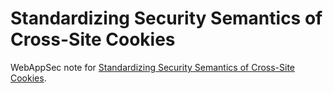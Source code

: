 # Standardizing Security Semantics of Cross-Site Cookies

WebAppSec note for [Standardizing Security Semantics of Cross-Site Cookies](https://github.com/explainers-by-googlers/standardizing-cross-site-cookie-semantics).
